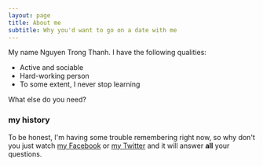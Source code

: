 ```yaml
---
layout: page
title: About me
subtitle: Why you'd want to go on a date with me
---
```


My name Nguyen Trong Thanh. I have the following qualities:

- Active and sociable
- Hard-working person
- To some extent, I never stop learning

What else do you need?

### my history

To be honest, I'm having some trouble remembering right now, so why don't you just watch [my Facebook](https://www.facebook.com/rmbothanh) or [my Twitter](https://twitter.com/rambothanh) and it will answer **all** your questions.
